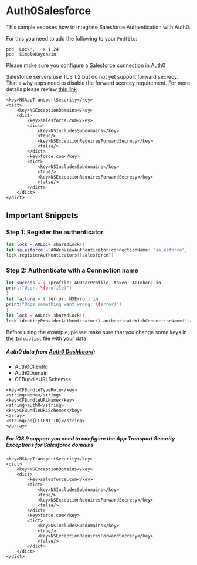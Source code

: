 # Auth0Salesforce

This sample exposes how to integrate Salesforce Authentication with Auth0.

For this you need to add the following to your `Podfile`:
```
pod 'Lock', '~> 1.24'
pod 'SimpleKeychain'
```
Please make sure you configure a [Salesforce connection in Auth0](https://auth0.com/docs/connections/social/salesforce)

Salesforce servers use TLS 1.2 but do not yet support forward secrecy. That's why apps need to disable the forward secrecy requirement. For more details please review [this link](https://rwhitleysfdc.wordpress.com/2015/09/29/tips-for-upgrading-mobile-sdk-apps-for-ios-9/)

```
<key>NSAppTransportSecurity</key>
<dict>
	<key>NSExceptionDomains</key>
	<dict>
		<key>salesforce.com</key>
		<dict>
			<key>NSIncludesSubdomains</key>
			<true/>
			<key>NSExceptionRequiresForwardSecrecy</key>
			<false/>
		</dict>
		<key>force.com</key>
		<dict>
			<key>NSIncludesSubdomains</key>
			<true/>
			<key>NSExceptionRequiresForwardSecrecy</key>
			<false/>
		</dict>
	</dict>
</dict>
```
## Important Snippets

### Step 1: Register the authenticator 
```swift
let lock = A0Lock.sharedLock()
let salesforce = A0WebViewAuthenticator(connectionName: "salesforce", lock: lock)
lock.registerAuthenticators([salesforce])
```

### Step 2: Authenticate with a Connection name 
```swift
let success = { (profile: A0UserProfile, token: A0Token) in
print("User: \(profile)")
}
let failure = { (error: NSError) in
print("Oops something went wrong: \(error)")
}
let lock = A0Lock.sharedLock()
lock.identityProviderAuthenticator().authenticateWithConnectionName("salesforce", parameters: nil, success: success, failure: failure)
```

Before using the example, please make sure that you change some keys in the `Info.plist` file with your data:

##### Auth0 data from [Auth0 Dashboard](https://manage.auth0.com/#/applications):

- Auth0ClientId
- Auth0Domain
- CFBundleURLSchemes

```
<key>CFBundleTypeRole</key>
<string>None</string>
<key>CFBundleURLName</key>
<string>auth0</string>
<key>CFBundleURLSchemes</key>
<array>
<string>a0{CLIENT_ID}</string>
</array>
```

##### For iOS 9 support you need to configure the App Transport Security Exceptions for Salesforce domains
```
<key>NSAppTransportSecurity</key>
<dict>
	<key>NSExceptionDomains</key>
	<dict>
		<key>salesforce.com</key>
		<dict>
			<key>NSIncludesSubdomains</key>
			<true/>
			<key>NSExceptionRequiresForwardSecrecy</key>
			<false/>
		</dict>
		<key>force.com</key>
		<dict>
			<key>NSIncludesSubdomains</key>
			<true/>
			<key>NSExceptionRequiresForwardSecrecy</key>
			<false/>
		</dict>
	</dict>
</dict>
```
